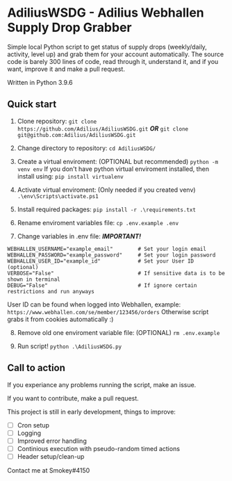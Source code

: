 # AdiliusWSDG - Adilius Webhallen Supply Drop Grabber
Simple local Python script to get status of supply drops (weekly/daily, activity, level up) and grab them for your account automatically.
The source code is barely 300 lines of code, read through it, understand it, and if you want, improve it and make a pull request.

Written in Python 3.9.6

## Quick start
1. Clone repository:
`git clone https://github.com/Adilius/AdiliusWSDG.git`
***OR***
`git clone git@github.com:Adilius/AdiliusWSDG.git`

2. Change directory to repository:
`cd AdiliusWSDG/`

3. Create a virtual enviroment: (OPTIONAL but recommended)
`python -m venv env`
If you don't have python virtual enviroment installed, then install using:
`pip install virtualenv`

4. Activate virtual enviroment: (Only needed if you created venv)
`.\env\Scripts\activate.ps1`

5. Install required packages:
`pip install -r .\requirements.txt`

6. Rename enviroment variables file:
`cp .env.example .env`

7. Change variables in .env file: ***IMPORTANT!***
```
WEBHALLEN_USERNAME="example_email"        # Set your login email
WEBHALLEN_PASSWORD="example_password"     # Set your login password
WEBHALLEN_USER_ID="example_id"            # Set your User ID (optional)
VERBOSE="False"                           # If sensitive data is to be shown in terminal
DEBUG="False"                             # If ignore certain restrictions and run anyways
``` 
User ID can be found when logged into Webhallen, example:
`https://www.webhallen.com/se/member/123456/orders`
Otherwise script grabs it from cookies automatically :)

8. Remove old one enviroment variable file: (OPTIONAL)
`rm .env.example`

9. Run script!
`python .\AdiliusWSDG.py`

## Call to action
If you experiance any problems running the script, make an issue.

If you want to contribute, make a pull request.

This project is still in early development, things to improve:
- [ ] Cron setup
- [ ] Logging
- [ ] Improved error handling
- [ ] Continious execution with pseudo-random timed actions
- [ ] Header setup/clean-up

Contact me at Smokey#4150
